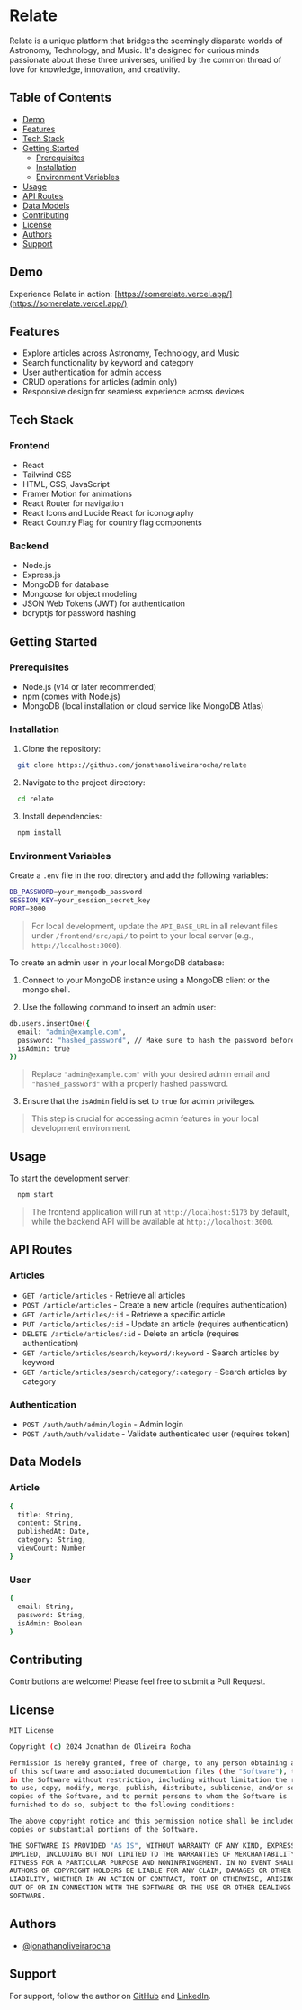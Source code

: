 # Relate

Relate is a unique platform that bridges the seemingly disparate worlds of Astronomy, Technology, and Music. It's designed for curious minds passionate about these three universes, unified by the common thread of love for knowledge, innovation, and creativity.

## Table of Contents

- [Demo](#demo)
- [Features](#features)
- [Tech Stack](#tech-stack)
- [Getting Started](#getting-started)
  - [Prerequisites](#prerequisites)
  - [Installation](#installation)
  - [Environment Variables](#environment-variables)
- [Usage](#usage)
- [API Routes](#api-routes)
- [Data Models](#data-models)
- [Contributing](#contributing)
- [License](#license)
- [Authors](#authors)
- [Support](#support)

## Demo

Experience Relate in action: [https://somerelate.vercel.app/](https://somerelate.vercel.app/)

## Features

- Explore articles across Astronomy, Technology, and Music
- Search functionality by keyword and category
- User authentication for admin access
- CRUD operations for articles (admin only)
- Responsive design for seamless experience across devices

## Tech Stack

### Frontend
- React
- Tailwind CSS
- HTML, CSS, JavaScript
- Framer Motion for animations
- React Router for navigation
- React Icons and Lucide React for iconography
- React Country Flag for country flag components

### Backend
- Node.js
- Express.js
- MongoDB for database
- Mongoose for object modeling
- JSON Web Tokens (JWT) for authentication
- bcryptjs for password hashing

## Getting Started

### Prerequisites

- Node.js (v14 or later recommended)
- npm (comes with Node.js)
- MongoDB (local installation or cloud service like MongoDB Atlas)

### Installation

1. Clone the repository:
```bash
  git clone https://github.com/jonathanoliveirarocha/relate
```

2. Navigate to the project directory:
```bash
  cd relate
```

3. Install dependencies:
```bash
  npm install
```

### Environment Variables

Create a `.env` file in the root directory and add the following variables:

```bash
DB_PASSWORD=your_mongodb_password
SESSION_KEY=your_session_secret_key
PORT=3000
```

> For local development, update the `API_BASE_URL` in all relevant files under `/frontend/src/api/` to point to your local server (e.g., `http://localhost:3000`).

To create an admin user in your local MongoDB database:

1. Connect to your MongoDB instance using a MongoDB client or the mongo shell.

2. Use the following command to insert an admin user:

```bash
db.users.insertOne({
  email: "admin@example.com",
  password: "hashed_password", // Make sure to hash the password before storing
  isAdmin: true
})
```
> Replace `"admin@example.com"` with your desired admin email and `"hashed_password"` with a properly hashed password.

3. Ensure that the `isAdmin` field is set to `true` for admin privileges. 

> This step is crucial for accessing admin features in your local development environment.


## Usage

To start the development server:

```bash
  npm start
```

> The frontend application will run at `http://localhost:5173` by default, while the backend API will be available at `http://localhost:3000`.


## API Routes

### Articles

- `GET /article/articles` - Retrieve all articles
- `POST /article/articles` - Create a new article (requires authentication)
- `GET /article/articles/:id` - Retrieve a specific article
- `PUT /article/articles/:id` - Update an article (requires authentication)
- `DELETE /article/articles/:id` - Delete an article (requires authentication)
- `GET /article/articles/search/keyword/:keyword` - Search articles by keyword
- `GET /article/articles/search/category/:category` - Search articles by category

### Authentication

- `POST /auth/auth/admin/login` - Admin login
- `POST /auth/auth/validate` - Validate authenticated user (requires token)

## Data Models

### Article

```bash
{
  title: String,
  content: String,
  publishedAt: Date,
  category: String,
  viewCount: Number
}
```

### User

```bash
{
  email: String,
  password: String,
  isAdmin: Boolean
}
```

## Contributing

Contributions are welcome! Please feel free to submit a Pull Request.

## License

```bash
MIT License

Copyright (c) 2024 Jonathan de Oliveira Rocha

Permission is hereby granted, free of charge, to any person obtaining a copy
of this software and associated documentation files (the "Software"), to deal
in the Software without restriction, including without limitation the rights
to use, copy, modify, merge, publish, distribute, sublicense, and/or sell
copies of the Software, and to permit persons to whom the Software is
furnished to do so, subject to the following conditions:

The above copyright notice and this permission notice shall be included in all
copies or substantial portions of the Software.

THE SOFTWARE IS PROVIDED "AS IS", WITHOUT WARRANTY OF ANY KIND, EXPRESS OR
IMPLIED, INCLUDING BUT NOT LIMITED TO THE WARRANTIES OF MERCHANTABILITY,
FITNESS FOR A PARTICULAR PURPOSE AND NONINFRINGEMENT. IN NO EVENT SHALL THE
AUTHORS OR COPYRIGHT HOLDERS BE LIABLE FOR ANY CLAIM, DAMAGES OR OTHER
LIABILITY, WHETHER IN AN ACTION OF CONTRACT, TORT OR OTHERWISE, ARISING FROM,
OUT OF OR IN CONNECTION WITH THE SOFTWARE OR THE USE OR OTHER DEALINGS IN THE
SOFTWARE.
```

## Authors

- [@jonathanoliveirarocha](https://github.com/jonathanoliveirarocha)

## Support

For support, follow the author on [GitHub](https://www.github.com/jonathanoliveirarocha) and [LinkedIn](https://www.linkedin.com/in/jonathandeoliveirarocha).